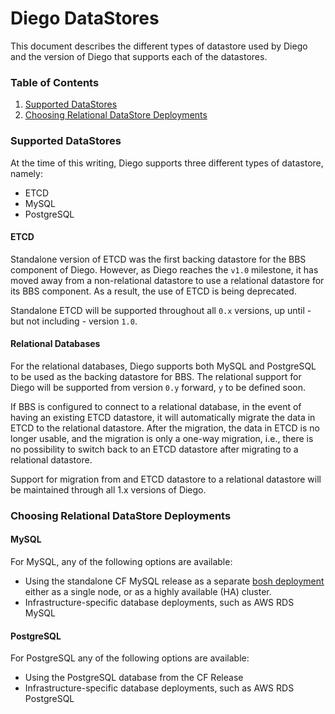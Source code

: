 # Diego DataStores

This document describes the different types of datastore used by Diego and the version of Diego that supports each of the datastores.

### Table of Contents

1. [Supported DataStores](#supported-datastores)
1. [Choosing Relational DataStore Deployments](#choosing-relational-datastore-deployments)


### Supported DataStores

At the time of this writing, Diego supports three different types of datastore, namely:

* ETCD
* MySQL
* PostgreSQL

#### ETCD

Standalone version of ETCD was the first backing datastore for the BBS component of Diego. However, as Diego reaches the `v1.0` milestone, it has moved away from a non-relational datastore to use a relational datastore for its BBS component. As a result, the use of ETCD is being deprecated.

Standalone ETCD will be supported throughout all `0.x` versions, up until - but not including - version `1.0`.

#### Relational Databases

For the relational databases, Diego supports both MySQL and PostgreSQL to be used as the backing datastore for BBS. The relational support for Diego will be supported from version `0.y` forward, `y` to be defined soon.

If BBS is configured to connect to a relational database, in the event of having an existing ETCD datastore, it will automatically migrate the data in ETCD to the relational datastore. After the migration, the data in ETCD is no longer usable, and the migration is only a one-way migration, i.e., there is no possibility to switch back to an ETCD datastore after migrating to a relational datastore.

Support for migration from and ETCD datastore to a relational datastore will be maintained through all 1.x versions of Diego.

### Choosing Relational DataStore Deployments

#### MySQL

For MySQL, any of the following options are available:

* Using the standalone CF MySQL release as a separate [bosh deployment](http://bosh.io/releases/github.com/cloudfoundry/cf-mysql-release?all=1) either as a single node, or as a highly available (HA) cluster.
* Infrastructure-specific database deployments, such as AWS RDS MySQL

#### PostgreSQL

For PostgreSQL any of the following options are available:

* Using the PostgreSQL database from the CF Release
* Infrastructure-specific database deployments, such as AWS RDS PostgreSQL

